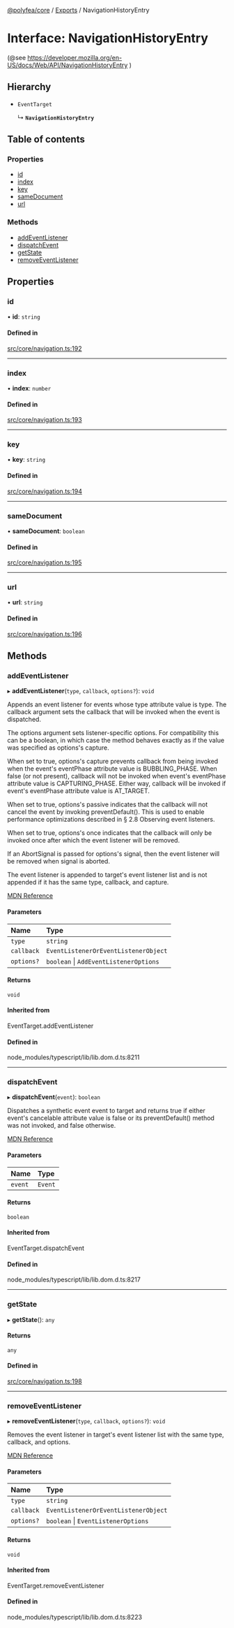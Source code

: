 [@polyfea/core](../README.md) / [Exports](../modules.md) / NavigationHistoryEntry

# Interface: NavigationHistoryEntry

(@see https://developer.mozilla.org/en-US/docs/Web/API/NavigationHistoryEntry )

## Hierarchy

- `EventTarget`

  ↳ **`NavigationHistoryEntry`**

## Table of contents

### Properties

- [id](NavigationHistoryEntry.md#id)
- [index](NavigationHistoryEntry.md#index)
- [key](NavigationHistoryEntry.md#key)
- [sameDocument](NavigationHistoryEntry.md#samedocument)
- [url](NavigationHistoryEntry.md#url)

### Methods

- [addEventListener](NavigationHistoryEntry.md#addeventlistener)
- [dispatchEvent](NavigationHistoryEntry.md#dispatchevent)
- [getState](NavigationHistoryEntry.md#getstate)
- [removeEventListener](NavigationHistoryEntry.md#removeeventlistener)

## Properties

### id

• **id**: `string`

#### Defined in

[src/core/navigation.ts:192](https://github.com/polyfea/core/blob/main/src/core/navigation.ts#L192)

___

### index

• **index**: `number`

#### Defined in

[src/core/navigation.ts:193](https://github.com/polyfea/core/blob/main/src/core/navigation.ts#L193)

___

### key

• **key**: `string`

#### Defined in

[src/core/navigation.ts:194](https://github.com/polyfea/core/blob/main/src/core/navigation.ts#L194)

___

### sameDocument

• **sameDocument**: `boolean`

#### Defined in

[src/core/navigation.ts:195](https://github.com/polyfea/core/blob/main/src/core/navigation.ts#L195)

___

### url

• **url**: `string`

#### Defined in

[src/core/navigation.ts:196](https://github.com/polyfea/core/blob/main/src/core/navigation.ts#L196)

## Methods

### addEventListener

▸ **addEventListener**(`type`, `callback`, `options?`): `void`

Appends an event listener for events whose type attribute value is type. The callback argument sets the callback that will be invoked when the event is dispatched.

The options argument sets listener-specific options. For compatibility this can be a boolean, in which case the method behaves exactly as if the value was specified as options's capture.

When set to true, options's capture prevents callback from being invoked when the event's eventPhase attribute value is BUBBLING_PHASE. When false (or not present), callback will not be invoked when event's eventPhase attribute value is CAPTURING_PHASE. Either way, callback will be invoked if event's eventPhase attribute value is AT_TARGET.

When set to true, options's passive indicates that the callback will not cancel the event by invoking preventDefault(). This is used to enable performance optimizations described in § 2.8 Observing event listeners.

When set to true, options's once indicates that the callback will only be invoked once after which the event listener will be removed.

If an AbortSignal is passed for options's signal, then the event listener will be removed when signal is aborted.

The event listener is appended to target's event listener list and is not appended if it has the same type, callback, and capture.

[MDN Reference](https://developer.mozilla.org/docs/Web/API/EventTarget/addEventListener)

#### Parameters

| Name | Type |
| :------ | :------ |
| `type` | `string` |
| `callback` | `EventListenerOrEventListenerObject` |
| `options?` | `boolean` \| `AddEventListenerOptions` |

#### Returns

`void`

#### Inherited from

EventTarget.addEventListener

#### Defined in

node_modules/typescript/lib/lib.dom.d.ts:8211

___

### dispatchEvent

▸ **dispatchEvent**(`event`): `boolean`

Dispatches a synthetic event event to target and returns true if either event's cancelable attribute value is false or its preventDefault() method was not invoked, and false otherwise.

[MDN Reference](https://developer.mozilla.org/docs/Web/API/EventTarget/dispatchEvent)

#### Parameters

| Name | Type |
| :------ | :------ |
| `event` | `Event` |

#### Returns

`boolean`

#### Inherited from

EventTarget.dispatchEvent

#### Defined in

node_modules/typescript/lib/lib.dom.d.ts:8217

___

### getState

▸ **getState**(): `any`

#### Returns

`any`

#### Defined in

[src/core/navigation.ts:198](https://github.com/polyfea/core/blob/main/src/core/navigation.ts#L198)

___

### removeEventListener

▸ **removeEventListener**(`type`, `callback`, `options?`): `void`

Removes the event listener in target's event listener list with the same type, callback, and options.

[MDN Reference](https://developer.mozilla.org/docs/Web/API/EventTarget/removeEventListener)

#### Parameters

| Name | Type |
| :------ | :------ |
| `type` | `string` |
| `callback` | `EventListenerOrEventListenerObject` |
| `options?` | `boolean` \| `EventListenerOptions` |

#### Returns

`void`

#### Inherited from

EventTarget.removeEventListener

#### Defined in

node_modules/typescript/lib/lib.dom.d.ts:8223
